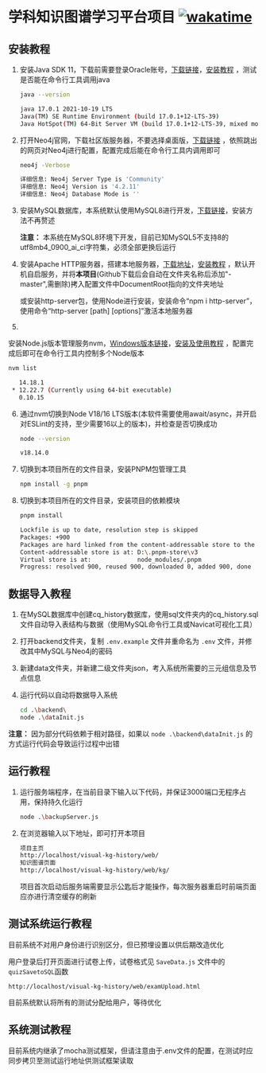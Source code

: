# 学科知识图谱学习平台项目 [![wakatime](https://wakatime.com/badge/user/b5b6ac2c-550f-4e67-902a-a3d1fc690e9c/project/6ea8c319-dedf-4be5-9ff9-5318027b2604.svg)](https://wakatime.com/badge/user/b5b6ac2c-550f-4e67-902a-a3d1fc690e9c/project/6ea8c319-dedf-4be5-9ff9-5318027b2604)

## 安装教程

1. 安装Java SDK
   11，下载前需要登录Oracle账号，[下载链接](https://www.oracle.com/java/technologies/javase/jdk11-archive-downloads.html#license-lightbox)，[安装教程](https://www.runoob.com/java/java-environment-setup.html)
   ，测试是否能在命令行工具调用java

   ```bash
   java --version
   
   java 17.0.1 2021-10-19 LTS
   Java(TM) SE Runtime Environment (build 17.0.1+12-LTS-39)
   Java HotSpot(TM) 64-Bit Server VM (build 17.0.1+12-LTS-39, mixed mode, sharing)
   ```

2. 打开Neo4j官网，下载社区版服务器，不要选择桌面版，[下载链接](https://neo4j.com/download-center/#community)
   ，依照跳出的网页对Neo4j进行配置，配置完成后能在命令行工具内调用即可

   ```bash
   neo4j -Verbose
   
   详细信息: Neo4j Server Type is 'Community'
   详细信息: Neo4j Version is '4.2.11'
   详细信息: Neo4j Database Mode is ''
   ```

3. 安装MySQL数据库，本系统默认使用MySQL8进行开发，[下载链接](https://dev.mysql.com/downloads/installer/)，安装方法不再赘述

   **注意：** 本系统在MySQL8环境下开发，目前已知MySQL5不支持8的utf8mb4_0900_ai_ci字符集，必须全部更换后运行

4. 安装Apache
   HTTP服务器，搭建本地服务器，[下载地址](https://www.apachehaus.com/cgi-bin/download.plx)，[安装教程](https://www.php.cn/apache/427457.html)
   ，默认开机自启服务，并将**本项目**(Github下载后会自动在文件夹名称后添加"-master",需删除)拷入配置文件中DocumentRoot指向的文件夹地址

   或安装http-server包，使用Node进行安装，安装命令“npm i http-server”，使用命令“http-server [path] [options]”激活本地服务器

5.

安装Node.js版本管理服务nvm，[Windows版本链接](https://github.com/coreybutler/nvm-windows)，[安装及使用教程](https://www.runoob.com/w3cnote/nvm-manager-node-versions.html)
，配置完成后即可在命令行工具内控制多个Node版本

```bash
nvm list

   14.18.1
 * 12.22.7 (Currently using 64-bit executable)
   0.10.15
```

6. 通过nvm切换到Node V18/16 LTS版本(本软件需要使用await/async，并开启对ESLint的支持，至少需要16以上的版本)，并检查是否切换成功

   ```bash
   node --version
   
   v18.14.0
   ```

7. 切换到本项目所在的文件目录，安装PNPM包管理工具

   ```bash
   npm install -g pnpm
   ```

8. 切换到本项目所在的文件目录，安装项目的依赖模块

   ```bash
   pnpm install
   
   Lockfile is up to date, resolution step is skipped
   Packages: +900
   Packages are hard linked from the content-addressable store to the virtual store.
   Content-addressable store is at: D:\.pnpm-store\v3
   Virtual store is at:             node_modules/.pnpm
   Progress: resolved 900, reused 900, downloaded 0, added 900, done
   ```

## 数据导入教程

1. 在MySQL数据库中创建cq_history数据库，使用sql文件夹内的cq_history.sql文件自动导入表结构与数据（使用MySQL命令行工具或Navicat可视化工具）
2. 打开backend文件夹，复制 `.env.example` 文件并重命名为 `.env` 文件，并修改其中MySQL与Neo4j的密码
3. 新建data文件夹，并新建二级文件夹json，考入系统所需要的三元组信息及节点信息
4. 运行代码以自动将数据导入系统

   ```bash
   cd .\backend\
   node .\dataInit.js
   ```

**注意：** 因为部分代码依赖于相对路径，如果以 `node .\backend\dataInit.js` 的方式运行代码会导致运行过程中出错

## 运行教程

1. 运行服务端程序，在当前目录下输入以下代码，并保证3000端口无程序占用，保持持久化运行

   ```bash
   node .\backupServer.js
   ```

2. 在浏览器输入以下地址，即可打开本项目

   ```bash
   项目主页
   http://localhost/visual-kg-history/web/
   知识图谱页面
   http://localhost/visual-kg-history/web/kg/
   ```

   项目首次启动后服务端需要显示公匙后才能操作，每次服务器重启时前端页面应亦进行清空缓存的刷新

## 测试系统运行教程

目前系统不对用户身份进行识别区分，但已预埋设置以供后期改造优化

用户登录后打开页面进行试卷上传，试卷格式见 `SaveData.js` 文件中的 `quizSavetoSQL`函数

```
http://localhost/visual-kg-history/web/examUpload.html
```

目前系统默认将所有的测试分配给用户，等待优化

## 系统测试教程

目前系统内继承了mocha测试框架，但请注意由于.env文件的配置，在测试时应同步拷贝至测试运行地址供测试框架读取
